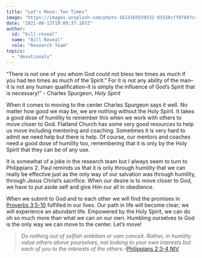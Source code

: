 ```yaml
---
title: "Let's Move: Ten Times"
image: "https://images.unsplash.com/photo-1623165939532-93550cff0f84?crop=entropy&cs=srgb&fm=jpg&ixid=Mnw5NjYxfDB8MXxzZWFyY2h8MTB8fFRydXRofGVufDB8fHx8MTYxODIzNjM3Mw&ixlib=rb-1.2.1&q=85"
date: "2021-08-13T19:09:37.107Z"
author:
  id: "bill-reveal"
  name: "Bill Reveal"
  role: "Research Team"
topics:
  - "devotionals"
---
```

“There is not one of you whom God could not bless ten times as much if you had ten times as much of the Spirit.” For it is not any ability of the man–it is not any human qualification–it is simply the influence of God’s Spirit that is necessary!" - Charles Spurgeon, _Holy Spirit_

When it comes to moving to the center Charles Spurgeon says it well. No matter how good we may be, we are nothing without the Holy Spirit. It takes a good dose of humility to remember this when we work with others to move closer to God. Flatland Church has some very good resources to help us move including mentoring and coaching. Sometimes it is very hard to admit we need help but there is help. Of course, our mentors and coaches need a good dose of humility too, remembering that it is only by the Holy Spirit that they can be of any use.

It is somewhat of a joke in the research team but I always seem to turn to Philippians 2. Paul reminds us that it is only through humility that we can really be effective just as the only way of our salvation was through humility, through Jesus Christ’s sacrifice. When our desire is to move closer to God, we have to put aside self and give Him our all in obedience.

When we submit to God and to each other we will find the promises in [Proverbs 3:5-10][1] fulfilled in our lives. Our path in life will become clear; we will experience an abundant life. Empowered by the Holy Spirit, we can do oh so much more than what we can on our own. Humbling ourselves to God is the only way we can move to the center. Let’s move!

> _Do nothing out of selfish ambition or vain conceit. Rather, in humility value others above yourselves, not looking to your own interests but each of you to the interests of the others._‭‭-[Philippians‬ ‭2:3-4‬ ‭NIV][2]

[1]:	https://biblehub.com/context/proverbs/3-5.htm
[2]:	https://biblehub.com/context/philippians/2-1.htm

